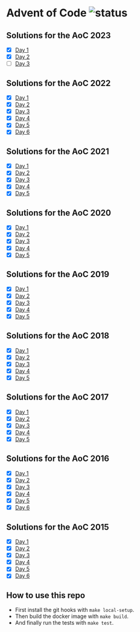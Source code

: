 # Advent of Code ![status](https://github.com/pmareke/ruby-advent-of-code/actions/workflows/test.yml/badge.svg)

## Solutions for the AoC 2023

- [X] [Day 1](https://adventofcode.com/2023/day/1)
- [X] [Day 2](https://adventofcode.com/2023/day/2)
- [ ] [Day 3](https://adventofcode.com/2023/day/3)

## Solutions for the AoC 2022

- [X] [Day 1](https://adventofcode.com/2022/day/1)
- [X] [Day 2](https://adventofcode.com/2022/day/2)
- [X] [Day 3](https://adventofcode.com/2022/day/3)
- [X] [Day 4](https://adventofcode.com/2022/day/4)
- [X] [Day 5](https://adventofcode.com/2022/day/5)
- [X] [Day 6](https://adventofcode.com/2022/day/6)

## Solutions for the AoC 2021

- [X] [Day 1](https://adventofcode.com/2021/day/1)
- [X] [Day 2](https://adventofcode.com/2021/day/2)
- [X] [Day 3](https://adventofcode.com/2021/day/3)
- [X] [Day 4](https://adventofcode.com/2021/day/4)
- [X] [Day 5](https://adventofcode.com/2021/day/5)

## Solutions for the AoC 2020

- [X] [Day 1](https://adventofcode.com/2020/day/1)
- [X] [Day 2](https://adventofcode.com/2020/day/2)
- [X] [Day 3](https://adventofcode.com/2020/day/3)
- [X] [Day 4](https://adventofcode.com/2020/day/4)
- [X] [Day 5](https://adventofcode.com/2020/day/5)

## Solutions for the AoC 2019

- [X] [Day 1](https://adventofcode.com/2019/day/1)
- [X] [Day 2](https://adventofcode.com/2019/day/2)
- [X] [Day 3](https://adventofcode.com/2019/day/3)
- [X] [Day 4](https://adventofcode.com/2019/day/4)
- [X] [Day 5](https://adventofcode.com/2019/day/5)

## Solutions for the AoC 2018

- [X] [Day 1](https://adventofcode.com/2018/day/1)
- [X] [Day 2](https://adventofcode.com/2018/day/2)
- [X] [Day 3](https://adventofcode.com/2018/day/3)
- [X] [Day 4](https://adventofcode.com/2018/day/4)
- [X] [Day 5](https://adventofcode.com/2018/day/5)

## Solutions for the AoC 2017

- [X] [Day 1](https://adventofcode.com/2017/day/1)
- [X] [Day 2](https://adventofcode.com/2017/day/2)
- [X] [Day 3](https://adventofcode.com/2017/day/3)
- [X] [Day 4](https://adventofcode.com/2017/day/4)
- [X] [Day 5](https://adventofcode.com/2017/day/5)

## Solutions for the AoC 2016

- [X] [Day 1](https://adventofcode.com/2016/day/1)
- [X] [Day 2](https://adventofcode.com/2016/day/2)
- [X] [Day 3](https://adventofcode.com/2016/day/3)
- [X] [Day 4](https://adventofcode.com/2016/day/4)
- [X] [Day 5](https://adventofcode.com/2016/day/5)
- [X] [Day 6](https://adventofcode.com/2016/day/6)

## Solutions for the AoC 2015

- [X] [Day 1](https://adventofcode.com/2015/day/1)
- [X] [Day 2](https://adventofcode.com/2015/day/2)
- [X] [Day 3](https://adventofcode.com/2015/day/3)
- [X] [Day 4](https://adventofcode.com/2015/day/4)
- [X] [Day 5](https://adventofcode.com/2015/day/5)
- [X] [Day 6](https://adventofcode.com/2015/day/6)

## How to use this repo

- First install the git hooks with `make local-setup`.
- Then build the docker image with `make build`.
- And finally run the tests with `make test`.

